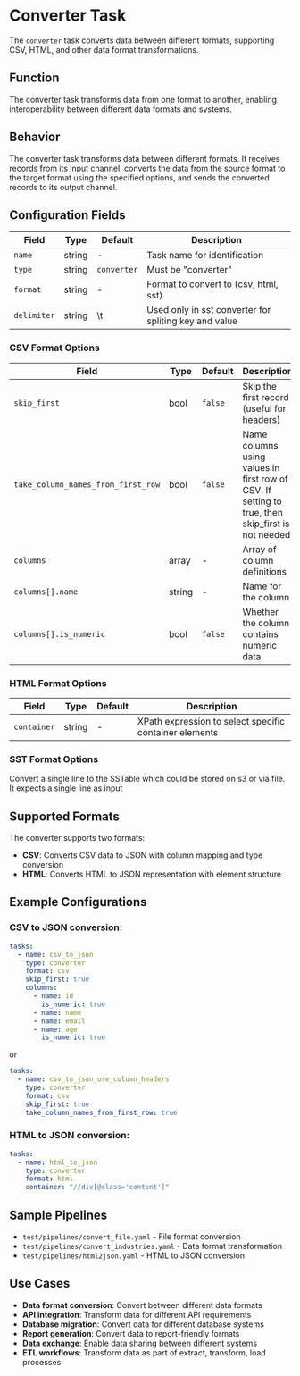 # Converter Task

The `converter` task converts data between different formats, supporting CSV, HTML, and other data format transformations.

## Function

The converter task transforms data from one format to another, enabling interoperability between different data formats and systems.

## Behavior

The converter task transforms data between different formats. It receives records from its input channel, converts the data from the source format to the target format using the specified options, and sends the converted records to its output channel.

## Configuration Fields

| Field | Type | Default | Description |
|-------|------|---------|-------------|
| `name` | string | - | Task name for identification |
| `type` | string | `converter` | Must be "converter" |
| `format` | string | - | Format to convert to (csv, html, sst) |
| `delimiter` | string| \t | Used only in sst converter for spliting key and value| 

### CSV Format Options

| Field | Type | Default | Description |
|-------|------|---------|-------------|
| `skip_first` | bool | `false` | Skip the first record (useful for headers) |
| `take_column_names_from_first_row` | bool | `false` | Name columns using values in first row of CSV.  If setting to true, then skip_first is not needed.
| `columns` | array | - | Array of column definitions |
| `columns[].name` | string | - | Name for the column |
| `columns[].is_numeric` | bool | `false` | Whether the column contains numeric data |

### HTML Format Options

| Field | Type | Default | Description |
|-------|------|---------|-------------|
| `container` | string | - | XPath expression to select specific container elements |

### SST Format Options
Convert a single line to the SSTable which could be stored on s3 or via file. It expects a single line as input

## Supported Formats

The converter supports two formats:
- **CSV**: Converts CSV data to JSON with column mapping and type conversion
- **HTML**: Converts HTML to JSON representation with element structure

## Example Configurations

### CSV to JSON conversion:
```yaml
tasks:
  - name: csv_to_json
    type: converter
    format: csv
    skip_first: true
    columns:
      - name: id
        is_numeric: true
      - name: name
      - name: email
      - name: age
        is_numeric: true
```
or
```yaml
tasks:
  - name: csv_to_json_use_column_headers
    type: converter
    format: csv
    skip_first: true
    take_column_names_from_first_row: true
```

### HTML to JSON conversion:
```yaml
tasks:
  - name: html_to_json
    type: converter
    format: html
    container: "//div[@class='content']"
```

## Sample Pipelines

- `test/pipelines/convert_file.yaml` - File format conversion
- `test/pipelines/convert_industries.yaml` - Data format transformation
- `test/pipelines/html2json.yaml` - HTML to JSON conversion

## Use Cases

- **Data format conversion**: Convert between different data formats
- **API integration**: Transform data for different API requirements
- **Database migration**: Convert data for different database systems
- **Report generation**: Convert data to report-friendly formats
- **Data exchange**: Enable data sharing between different systems
- **ETL workflows**: Transform data as part of extract, transform, load processes